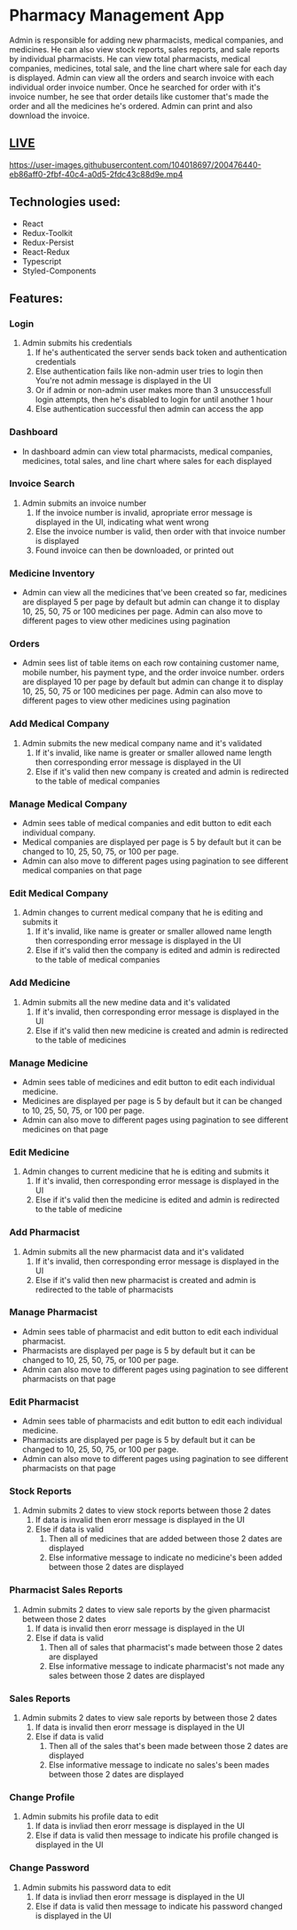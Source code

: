 # Pharmacy Management App
Admin is responsible for adding new pharmacists, medical companies, and medicines. He can also view stock reports, sales reports, and sale reports by individual pharmacists. He can view total pharmacists, medical companies, medicines, total sale, and the line chart where sale for each day is displayed. Admin can view all the orders and search invoice with each individual order invoice number. Once he searched for order with it's invoice number, he see that order details like customer that's made the order and all the medicines he's ordered. Admin can print and also download the invoice.

## [LIVE](https://pharmacy-management-app-admin.netlify.app)

https://user-images.githubusercontent.com/104018697/200476440-eb86aff0-2fbf-40c4-a0d5-2fdc43c88d9e.mp4

## Technologies used:
- React
- Redux-Toolkit
- Redux-Persist
- React-Redux
- Typescript
- Styled-Components

## Features:

### Login
1. Admin submits his credentials
   1. If he's authenticated the server sends back token and authentication credentials
   2. Else authentication fails like non-admin user tries to login then You're not admin message is displayed in the UI
   3. Or if admin or non-admin user makes more than 3 unsuccessfull login attempts, then he's disabled to login for until another 1 hour
   4. Else authentication successful then admin can access the app
   

### Dashboard
- In dashboard admin can view total pharmacists, medical companies, medicines, total sales, and line chart where sales for each displayed

### Invoice Search
1. Admin submits an invoice number
   1. If the invoice number is invalid, apropriate error message is displayed in the UI, indicating what went wrong
   2. Else the invoice number is valid, then order with that invoice number is displayed
   3. Found invoice can then be downloaded, or printed out

### Medicine Inventory
- Admin can view all the medicines that've been created so far, medicines are displayed 5 per page by default but admin can change it to display 10, 25, 50, 75 or 100 medicines per page. Admin can also move to different pages to view other medicines using pagination

### Orders
- Admin sees list of table items on each row containing customer name, mobile number, his payment type, and the order invoice number. orders are displayed 10 per page by default but admin can change it to display 10, 25, 50, 75 or 100 medicines per page. Admin can also move to different pages to view other medicines using pagination

### Add Medical Company
1. Admin submits the new medical company name and it's validated
   1. If it's invalid, like name is greater or smaller allowed name length then corresponding error message is displayed in the UI
   2. Else if it's valid then new company is created and admin is redirected to the table of medical companies

### Manage Medical Company
- Admin sees table of medical companies and edit button to edit each individual company.
- Medical companies  are displayed per page is 5 by default but it can be changed to 10, 25, 50, 75, or 100 per page. 
- Admin can also move to different pages using pagination to see different medical companies on that page

### Edit Medical Company
1. Admin changes to current medical company that he is editing and submits it
   1. If it's invalid, like name is greater or smaller allowed name  length then corresponding error message is displayed in the UI
   2. Else if it's valid then the company is edited and admin is redirected to the table of medical companies

### Add Medicine
1. Admin submits all the new medine data and it's validated
   1. If it's invalid,  then corresponding error message is displayed in the UI
   2. Else if it's valid then new medicine is created and admin is redirected to the table of medicines

### Manage Medicine
- Admin sees table of medicines and edit button to edit each individual medicine.
- Medicines are displayed per page is 5 by default but it can be changed to 10, 25, 50, 75, or 100 per page. 
- Admin can also move to different pages using pagination to see different medicines on that page

### Edit Medicine
1. Admin changes to current medicine that he is editing and submits it
   1. If it's invalid, then corresponding error message is displayed in the UI
   2. Else if it's valid then the medicine is edited and admin is redirected to the table of medicine


### Add Pharmacist
1. Admin submits all the new pharmacist data and it's validated
   1. If it's invalid,  then corresponding error message is displayed in the UI
   2. Else if it's valid then new pharmacist is created and admin is redirected to the table of pharmacists

### Manage Pharmacist
- Admin sees table of pharmacist and edit button to edit each individual pharmacist.
- Pharmacists are displayed per page is 5 by default but it can be changed to 10, 25, 50, 75, or 100 per page. 
- Admin can also move to different pages using pagination to see different pharmacists on that page

### Edit Pharmacist
- Admin sees table of pharmacists and edit button to edit each individual medicine.
- Pharmacists are displayed per page is 5 by default but it can be changed to 10, 25, 50, 75, or 100 per page. 
- Admin can also move to different pages using pagination to see different pharmacists on that page


### Stock Reports
1. Admin submits 2 dates to view stock reports between those 2 dates
    1. If data is invalid then erorr message is displayed in the UI
    2. Else if data is valid 
       1. Then all of medicines that  are added between those 2 dates are displayed
       2. Else informative message to indicate no medicine's been added between those 2 dates are displayed

### Pharmacist Sales Reports
1. Admin submits 2 dates to view sale reports by the given pharmacist between those 2 dates
    1. If data is invalid then erorr message is displayed in the UI
    2. Else if data is valid 
       1. Then all of sales that pharmacist's made  between those 2 dates are displayed
       2. Else informative message to indicate pharmacist's not made any sales between those 2 dates are displayed

### Sales Reports
1. Admin submits 2 dates to view sale reports by between those 2 dates
    1. If data is invalid then erorr message is displayed in the UI
    2. Else if data is valid 
       1. Then all of the sales that's been made between those 2 dates are displayed
       2. Else informative message to indicate no sales's been mades between those 2 dates are displayed

### Change Profile
1. Admin submits his profile data to edit
   1. If data is invliad then erorr message is displayed in the UI
   2. Else if data is valid then message to indicate his profile changed is displayed in the UI

### Change Password
1. Admin submits his password data to edit
   1. If data is invliad then erorr message is displayed in the UI
   2. Else if data is valid then message to indicate his password changed is displayed in the UI
